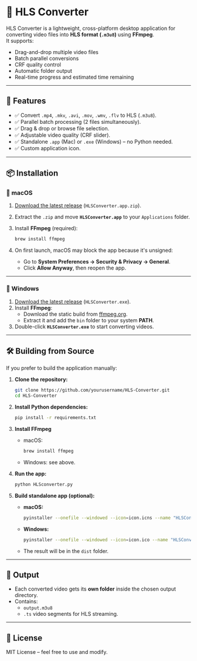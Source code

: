 # 🎥 HLS Converter

HLS Converter is a lightweight, cross-platform desktop application for converting video files into **HLS format (`.m3u8`)** using **FFmpeg**.  
It supports:

- Drag-and-drop multiple video files  
- Batch parallel conversions  
- CRF quality control  
- Automatic folder output  
- Real-time progress and estimated time remaining  

---

## 🚀 Features

- ✅ Convert `.mp4`, `.mkv`, `.avi`, `.mov`, `.wmv`, `.flv` to HLS (`.m3u8`).  
- ✅ Parallel batch processing (2 files simultaneously).  
- ✅ Drag & drop or browse file selection.  
- ✅ Adjustable video quality (CRF slider).  
- ✅ Standalone `.app` (Mac) or `.exe` (Windows) – no Python needed.  
- ✅ Custom application icon.  

---

## 📦 Installation

### 🔹 macOS

1. [Download the latest release](https://github.com/TalBarmocha/HLS-Converter/releases) (`HLSConverter.app.zip`).  
2. Extract the `.zip` and move **`HLSConverter.app`** to your `Applications` folder.  
3. Install **FFmpeg** (required):  

   ```bash
   brew install ffmpeg
   ```
4. On first launch, macOS may block the app because it's unsigned:
   - Go to **System Preferences → Security & Privacy → General**.
   - Click **Allow Anyway**, then reopen the app.

---

### 🔹 Windows

1. [Download the latest release](https://github.com/TalBarmocha/HLS-Converter/releases) (`HLSConverter.exe`).  
2. Install **FFmpeg**:
   - Download the static build from [ffmpeg.org](https://ffmpeg.org/download.html#build-windows).
   - Extract it and add the `bin` folder to your system **PATH**.  
3. Double-click **`HLSConverter.exe`** to start converting videos.

---

## 🛠️ Building from Source

If you prefer to build the application manually:

1. **Clone the repository:**

   ```bash
   git clone https://github.com/yourusername/HLS-Converter.git
   cd HLS-Converter
   ```

2. **Install Python dependencies:**

   ```bash
   pip install -r requirements.txt
   ```

3. **Install FFmpeg**  
   - macOS:  
     ```bash
     brew install ffmpeg
     ```
   - Windows: see above.

4. **Run the app:**

   ```bash
   python HLSconverter.py
   ```

5. **Build standalone app (optional):**
   - **macOS:**  
     ```bash
     pyinstaller --onefile --windowed --icon=icon.icns --name "HLSConverter" HLSconverter.py
     ```
   - **Windows:**  
     ```bash
     pyinstaller --onefile --windowed --icon=icon.ico --name "HLSConverter" HLSconverter.py
     ```
   - The result will be in the `dist` folder.

---

## 📂 Output

- Each converted video gets its **own folder** inside the chosen output directory.
- Contains:
  - `output.m3u8`
  - `.ts` video segments for HLS streaming.

---

## 📝 License

MIT License – feel free to use and modify.
